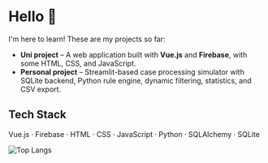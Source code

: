 
# Hello 👋

I'm here to learn! These are my projects so far:

-  **Uni project** – A web application built with **Vue.js** and **Firebase**, with some HTML, CSS, and JavaScript. 
-  **Personal project** – Streamlit-based case processing simulator with SQLite backend, Python rule engine, dynamic filtering, statistics, and CSV export.

## Tech Stack

Vue.js · Firebase · HTML · CSS · JavaScript · Python · SQLAlchemy · SQLite

![Top Langs](https://github-readme-stats.vercel.app/api/top-langs/?username=Marisolos&layout=compact&theme=dark)


